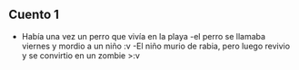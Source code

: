 ## Cuento 1
- Había una vez un perro que vivía en la playa
-el perro se llamaba viernes y mordio a un niño :v
-El niño murio de rabia, pero luego revivio y se convirtio en un zombie >:v

